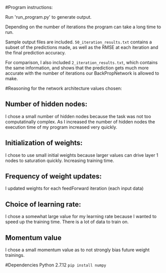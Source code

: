 #Program instructions:

Run 'run_program.py' to generate output.

Depending on the number of iterations the program can take a long time to run.

Sample output files are included. `50_iteration_results.txt` contains a subset of the predictions made, as well as the RMSE at each iteration and the final prediction accuracy.

For comparison, I also included `2_iteration_results.txt`, which contains the same information, and shows that the prediction gets much more accurate with the number of iterations our BackPropNetwork is allowed to make.

#Reasoning for the network architecture values chosen:

## Number of hidden nodes:
I chose a small number of hidden nodes because the task was not too computatinally complex.
As I increased the number of hidden nodes the execution time of my program increased very quickly.

## Initialization of weights:
I chose to use small initial weights because larger values can drive layer 1 nodes to saturation quickly. Increasing training time.

## Frequency of weight updates:
I updated weights for each feedForward iteration (each input data)

## Choice of learning rate:
I chose a somewhat large value for my learning rate because I wanted to speed up the training time. There is a lot of data to train on.

## Momentum value
I chose a small momentum value as to not strongly bias future weight trainings.





#Dependencies
Python 2.7.12
`pip install numpy`
